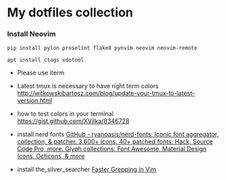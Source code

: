 # My dotfiles collection

### Install Neovim
`pip install pylon proselint flake8 pynvim neovim neovim-remote`

`apt install ctags xdotool`

- Please use iterm

- Latest tmux is necessary to have right term colors
http://witkowskibartosz.com/blog/update-your-tmux-to-latest-version.html

- how to test colors in your terminal
https://gist.github.com/XVilka/8346728

- install nerd fonts
[GitHub - ryanoasis/nerd-fonts: Iconic font aggregator, collection, & patcher. 3,600+ icons, 40+ patched fonts: Hack, Source Code Pro, more. Glyph collections: Font Awesome, Material Design Icons, Octicons, & more](https://github.com/ryanoasis/nerd-fonts)

- install the_silver_searcher
[Faster Grepping in Vim](https://thoughtbot.com/blog/faster-grepping-in-vim)
